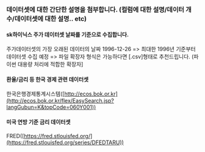 ### 데이터셋에 대한 간단한 설명을 첨부합니다. (컬럼에 대한 설명/데이터 개수/데이터셋에 대한 설명.. etc)

#### sk하이닉스 주가 데이터셋 날짜를 기준으로 수집합니다.
주가데이터셋의 가장 오래된 데이터의 날짜 1996-12-26
=> 최대한 1996년 기준부터 데이터셋 수집 예정
=> 파일 확장자 형식은 가능하다면 [.csv]형태로 추천드립니다. (파이썬 대용량 처리에 적합한 확장자]

#### 환율/금리 등 한국 경제 관련 데이터셋
한국은행경제통계시스템([http://ecos.bok.or.kr](http://ecos.bok.or.kr/flex/EasySearch.jsp?langGubun=K&topCode=060Y001))

#### 미국 연방 기준 금리 데이터셋
FRED([https://fred.stlouisfed.org/](https://fred.stlouisfed.org/series/DFEDTARU))
